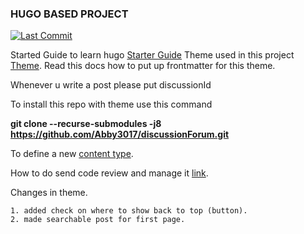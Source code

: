 
### HUGO BASED PROJECT

[![Last Commit][last-commit-badge]][last-commit-link]

Started Guide to learn hugo [Starter Guide][1]
Theme used in this project [Theme][2]. Read this docs how to put up frontmatter for this theme.

Whenever u write a post please put discussionId

To install this repo with theme use this command

**git clone --recurse-submodules -j8 https://github.com/Abby3017/discussionForum.git**

To define a new [content type][3].

How to do send code review and manage it [link][4].


Changes in theme.

    1. added check on where to show back to top (button).
    2. made searchable post for first page.

[1]: https://gohugo.io/getting-started/quick-start/
[2]: https://github.com/jesselau76/hugo-w3-simple
[3]: https://gohugo.io/content-management/types/
[4]: https://gist.github.com/Chaser324/ce0505fbed06b947d962
[last-commit-badge]: https://img.shields.io/github/last-commit/TankerHQ/sdk-js.svg?label=Last%20commit&logo=github
[last-commit-link]: https://github.com/Abby3017/discussionForum/commits/master